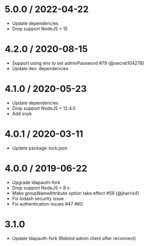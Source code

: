 # 5.0.0 / 2022-04-22
- Update dependencies
- Drop support NodeJS < 15

# 4.2.0 / 2020-08-15
- Support using env to set adminPassword #79 (@secret104278)
- Update dev. dependencies

# 4.1.0 / 2020-05-23
- Update dependencies
- Drop support NodeJS < 12.4.0
- Add snyk

# 4.0.1 / 2020-03-11
- Update package-lock.json

# 4.0.0 / 2019-06-22
- Upgrade ldapauth-fork
- Drop support NodeJS < 8.x
- Make groupNameAttribute option take effect #59 (@jharris4)
- Fix lodash security issue
- Fix authentication issues #47 #60

# 3.1.0
- Update ldapauth-fork (Rebind admin client after reconnect)